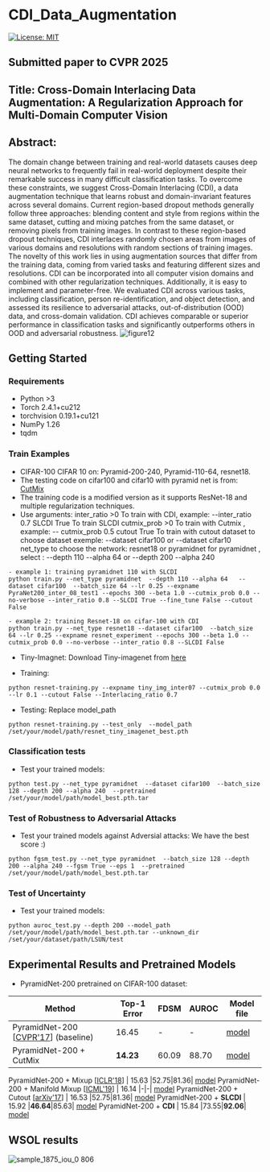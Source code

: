 # CDI_Data_Augmentation
[![License: MIT](https://img.shields.io/badge/License-MIT-yellow.svg)](https://opensource.org/licenses/MIT)

## Submitted paper to CVPR 2025
## Title: Cross-Domain Interlacing Data Augmentation: A Regularization Approach for Multi-Domain Computer Vision

## Abstract:

The domain change between training and real-world datasets causes deep neural networks to frequently fail in real-world deployment despite their remarkable success in many difficult classification tasks. To overcome these constraints, we suggest Cross-Domain Interlacing (CDI), a data augmentation technique that learns robust and domain-invariant features across several domains. Current region-based dropout methods generally follow three approaches: blending content and style from regions within the same dataset, cutting and mixing patches from the same dataset, or removing pixels from training images. In contrast to these region-based dropout techniques, CDI interlaces randomly chosen areas from images of various domains and resolutions with random sections of training images. The novelty of this work lies in using augmentation sources that differ from the training data, coming from varied tasks and featuring different sizes and resolutions. CDI can be incorporated into all computer vision domains and combined with other regularization techniques. Additionally, it is easy to implement and parameter-free. We evaluated CDI across various tasks, including classification, person re-identification, and object detection, and assessed its resilience to adversarial attacks, out-of-distribution (OOD) data, and cross-domain validation. CDI achieves comparable or superior performance in classification tasks and significantly outperforms others in OOD and adversarial robustness.
![figure12](https://github.com/user-attachments/assets/0f56155d-52c0-4266-a198-cbc52b0c18a2)

## Getting Started
### Requirements
- Python >3
- Torch 2.4.1+cu212 
- torchvision 0.19.1+cu121
- NumPy 1.26
- tqdm
### Train Examples
- CIFAR-100 CIFAR 10 on:  Pyramid-200-240, Pyramid-110-64, resnet18.
- The  testing code on cifar100 and cifar10 with pyramid net is from: [CutMix](https://github.com/clovaai/CutMix-PyTorch)
- The training code is a modified version as it supports ResNet-18 and multiple regularization techniques.
- Use arguments:
inter_ratio  >0 To train with CDI, example:  --inter_ratio  0.7
SLCDI True  To train SLCDI
  cutmix_prob  >0 To train with Cutmix , example:  -- cutmix_prob 0.5
  cutout True  To train with cutout
  dataset to choose dataset exemple: --dataset cifar100 or  --dataset cifar10
  net_type to choose the network: resnet18 or pyramidnet
  for pyramidnet , select : --depth 110 --alpha 64 or  --depth 200 --alpha 240    
```
- example 1: training pyramidnet 110 with SLCDI  
python train.py --net_type pyramidnet  --depth 110 --alpha 64   --dataset cifar100  --batch_size 64 --lr 0.25 --expname PyraNet200_inter_08_test1 --epochs 300 --beta 1.0 --cutmix_prob 0.0 --no-verbose --inter_ratio 0.8 --SLCDI True --fine_tune False --cutout False

- example 2: training Resnet-18 on cifar-100 with CDI 
python train.py --net_type resnet18 --dataset cifar100  --batch_size 64 --lr 0.25 --expname resnet_experiment --epochs 300 --beta 1.0 --cutmix_prob 0.0 --no-verbose --inter_ratio 0.8 --SLCDI False

```
- Tiny-Imagnet:
Download Tiny-imagenet from [here](https://www.kaggle.com/datasets/akash2sharma/tiny-imagenet)
 
- Training:
```
python resnet-training.py --expname tiny_img_inter07 --cutmix_prob 0.0  --lr 0.1 --cutout False --Interlacing_ratio 0.7
```
- Testing:
Replace model_path 
```
python resnet-training.py --test_only  --model_path  /set/your/model/path/resnet_tiny_imagenet_best.pth
```

### Classification tests
- Test your trained models:
```
python test.py --net_type pyramidnet  --dataset cifar100  --batch_size 128 --depth 200 --alpha 240  --pretrained /set/your/model/path/model_best.pth.tar
```

### Test of  Robustness to Adversarial Attacks
- Test your trained models against Adversial attacks: We have the best score :)
```
python fgsm_test.py --net_type pyramidnet  --batch_size 128 --depth 200 --alpha 240 --fgsm True --eps 1  --pretrained  /set/your/model/path/model_best.pth.tar
```


### Test of Uncertainty
- Test your trained models:
```
python auroc_test.py --depth 200 --model_path   /set/your/model/path/model_best.pth.tar --unknown_dir /set/your/dataset/path/LSUN/test
```



<h2 id="experiments">Experimental Results and Pretrained Models</h2>

- PyramidNet-200 pretrained on CIFAR-100 dataset:

Method | Top-1 Error | FDSM | AUROC |Model file
-- | -- | -- | -- | -- 
PyramidNet-200 [[CVPR'17](https://arxiv.org/abs/1610.02915)] (baseline) | 16.45 |-|-| [model](https://www.dropbox.com/sh/6rfew3lr761jq6c/AADrdQOXNx5tWmgOSnAw9NEVa?dl=0)
PyramidNet-200 + CutMix | **14.23** |60.09|88.70| [model](https://www.dropbox.com/sh/o68qbvayptt2rz5/AACy3o779BxoRqw6_GQf_QFQa?dl=0)

PyramidNet-200 + Mixup [[ICLR'18](https://arxiv.org/abs/1710.09412)] | 15.63 |52.75|81.36| [model](https://www.dropbox.com/sh/g55jnsv62v0n59s/AAC9LPg-LjlnBn4ttKs6vr7Ka?dl=0)
PyramidNet-200 + Manifold Mixup [[ICML'19](https://arxiv.org/abs/1806.05236)] | 16.14 |-|-| [model](https://www.dropbox.com/sh/nngw7hhk1e8msbr/AABkdCsP0ABnQJDBX7LQVj4la?dl=0)
PyramidNet-200 + Cutout [[arXiv'17](https://arxiv.org/abs/1708.04552)] | 16.53 |52.75|81.36| [model](https://www.dropbox.com/sh/ajjz4q8c8t6qva9/AAAeBGb2Q4TnJMW0JAzeVSpfa?dl=0)
PyramidNet-200 + **SLCDI** | 15.92 |**46.64**|85.63| [model](https://www.dropbox.com/scl/fi/qt2wik50w5jx93gxgrtxq/SLCDI_pyramid200_model_best.pth.tar?rlkey=ispmx8gd38xhckjrb195zorku&st=pminmaux&dl=0)
PyramidNet-200 + **CDI** | 15.84 |73.55|**92.06**| [model](https://www.dropbox.com/scl/fi/fgqny8o8li0122zrgv1qc/CDI_pyramid_200_model_best.pth.tar?rlkey=sd4igem2ob0j0nmsn6j1hhl03&st=z0p7vbhk&dl=0)


## WSOL results
![sample_1875_iou_0 806](https://github.com/user-attachments/assets/3f96ddab-cf19-4655-9324-03aaa948d91b)

